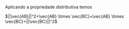 Aplicando a propriedade distributiva temos

$||\vec{AB}||^2+\vec{AB} \times \vec{BC}+\vec{AB} \times \vec{BC}+||\vec{BC}||^2$